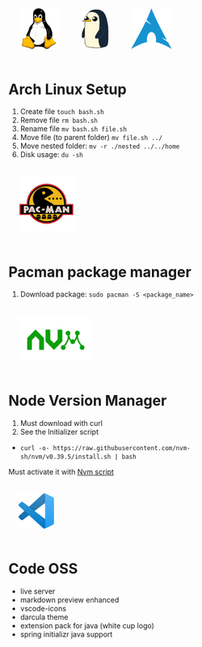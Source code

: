 
<div style="display: block;">
    <img style='padding: 20px;' src='../images/tux.png' width='80'/>
    <img style='padding: 20px;' src='../images/gunter.webp' width='55'/>
    <img style='padding: 20px;' src='../images/arch.png' width='80'/>
</div>

# Arch Linux Setup
1. Create file `touch bash.sh`
2. Remove file `rm bash.sh`
3. Rename file `mv bash.sh file.sh`
4. Move file (to parent folder) `mv file.sh ../`
5. Move nested folder: `mv -r ./nested ../../home`
6. Disk usage: `du -sh` 

<img src='../images/pacman.png' style='padding: 20px;' width='110'/>

# Pacman package manager
1. Download package: `sudo pacman -S <package_name>`

<img src='../images/nvm.png' style='padding: 20px;' width='140'/>

# Node Version Manager
1. Must download with curl
2. See the Initializer script
* `curl -o- https://raw.githubusercontent.com/nvm-sh/nvm/v0.39.5/install.sh | bash`

Must activate it with [Nvm script](../arch_setup/server_nvm.sh)

<img src='../images/codeoss.png' style='padding: 20px;'  width='70'/>

# Code OSS

- live server
- markdown preview enhanced
- vscode-icons
- darcula theme
- extension pack for java (white cup logo)
- spring initializr java support
